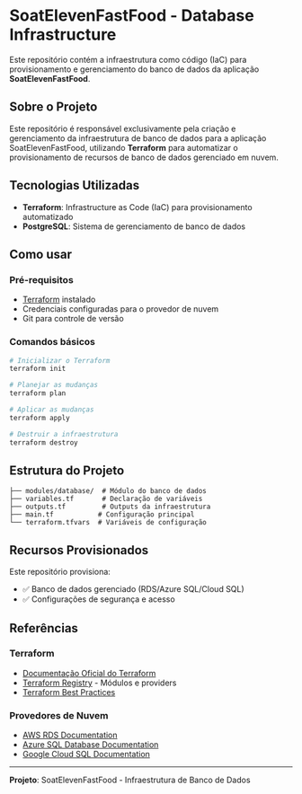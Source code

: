 # SoatElevenFastFood - Database Infrastructure

Este repositório contém a infraestrutura como código (IaC) para provisionamento e gerenciamento do banco de dados da aplicação **SoatElevenFastFood**.

## Sobre o Projeto

Este repositório é responsável exclusivamente pela criação e gerenciamento da infraestrutura de banco de dados para a aplicação SoatElevenFastFood, utilizando **Terraform** para automatizar o provisionamento de recursos de banco de dados gerenciado em nuvem.

## Tecnologias Utilizadas

- **Terraform**: Infrastructure as Code (IaC) para provisionamento automatizado
- **PostgreSQL**: Sistema de gerenciamento de banco de dados

## Como usar

### Pré-requisitos
- [Terraform](https://www.terraform.io/downloads.html) instalado
- Credenciais configuradas para o provedor de nuvem
- Git para controle de versão

### Comandos básicos
```bash
# Inicializar o Terraform
terraform init

# Planejar as mudanças
terraform plan

# Aplicar as mudanças
terraform apply

# Destruir a infraestrutura
terraform destroy
```

## Estrutura do Projeto

```
├── modules/database/  # Módulo do banco de dados
├── variables.tf       # Declaração de variáveis
├── outputs.tf         # Outputs da infraestrutura
├── main.tf           # Configuração principal
└── terraform.tfvars  # Variáveis de configuração
```

## Recursos Provisionados

Este repositório provisiona:
- ✅ Banco de dados gerenciado (RDS/Azure SQL/Cloud SQL)
- ✅ Configurações de segurança e acesso


## Referências

### Terraform
- [Documentação Oficial do Terraform](https://www.terraform.io/docs)
- [Terraform Registry](https://registry.terraform.io/) - Módulos e providers
- [Terraform Best Practices](https://www.terraform.io/docs/cloud/guides/recommended-practices/index.html)

### Provedores de Nuvem
- [AWS RDS Documentation](https://docs.aws.amazon.com/rds/)
- [Azure SQL Database Documentation](https://docs.microsoft.com/azure/sql-database/)
- [Google Cloud SQL Documentation](https://cloud.google.com/sql/docs)

---

**Projeto**: SoatElevenFastFood - Infraestrutura de Banco de Dados
